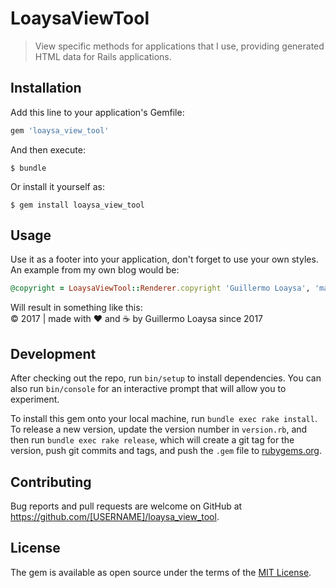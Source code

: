 # LoaysaViewTool

> View specific methods for applications that I use, providing generated HTML data for Rails applications.

## Installation

Add this line to your application's Gemfile:

```ruby
gem 'loaysa_view_tool'
```

And then execute:

    $ bundle

Or install it yourself as:

    $ gem install loaysa_view_tool

## Usage

Use it as a footer into your application, don't forget to use your own styles.  
An example from my own blog would be:
```ruby
@copyright = LoaysaViewTool::Renderer.copyright 'Guillermo Loaysa', 'made with &hearts; and ☕️ by'
```

Will result in something like this:  
© 2017 | made with ♥ and ☕️ by Guillermo Loaysa since 2017
## Development

After checking out the repo, run `bin/setup` to install dependencies. You can also run `bin/console` for an interactive prompt that will allow you to experiment.

To install this gem onto your local machine, run `bundle exec rake install`. To release a new version, update the version number in `version.rb`, and then run `bundle exec rake release`, which will create a git tag for the version, push git commits and tags, and push the `.gem` file to [rubygems.org](https://rubygems.org).

## Contributing

Bug reports and pull requests are welcome on GitHub at https://github.com/[USERNAME]/loaysa_view_tool.

## License

The gem is available as open source under the terms of the [MIT License](http://opensource.org/licenses/MIT).
